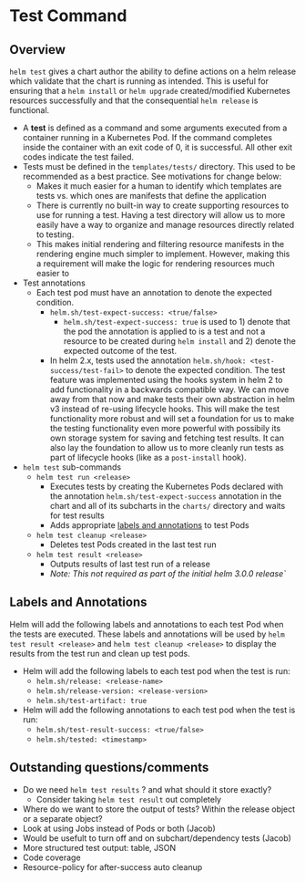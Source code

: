 # Test Command

## Overview

`helm test` gives a chart author the ability to define actions on a helm release which validate that the chart is running as intended. This is useful for ensuring that a `helm install` or `helm upgrade` created/modified Kubernetes resources successfully and that the consequential `helm release` is functional.
* A **test** is defined as a command and some arguments executed from a container running in a Kubernetes Pod. If the command completes inside the container with an exit code of 0, it is successful. All other exit codes indicate the test failed.
* Tests must be defined in the `templates/tests/` directory. This used to be recommended as a best practice. See motivations for change below:
  * Makes it much easier for a human to identify which templates are tests vs. which ones are manifests that define the application
  * There is currently no built-in way to create supporting resources to use for running a test. Having a test directory will allow us to more easily have a way to organize and manage resources directly related to testing.
  * This makes initial rendering and filtering resource manifests in the rendering engine much simpler to implement.
However, making this a requirement will make the logic for rendering resources much easier to
* Test annotations
  * Each test pod must have an annotation to denote the expected condition.
    * `helm.sh/test-expect-success: <true/false>`
      * `helm.sh/test-expect-success: true` is used to 1) denote that the pod the annotation is applied to is a test and not a resource to be created during `helm install` and 2) denote the expected outcome of the test.
    * In helm 2.x, tests used the annotation `helm.sh/hook: <test-success/test-fail>` to denote the expected condition. The test feature was implemented using the hooks system in helm 2 to add functionality in a backwards compatible way. We can move away from that now and make tests their own abstraction in helm v3 instead of re-using lifecycle hooks. This will make the test functionality more robust and will set a foundation for us to make the testing functionality even more powerful with possibily its own storage system for saving and fetching test results. It can also lay the foundation to allow us to more cleanly run tests as part of lifecycle hooks (like as a `post-install` hook).
* `helm test` sub-commands
    * `helm test run <release>`
        * Executes tests by creating the Kubernetes Pods declared with the annotation `helm.sh/test-expect-success` annotation in the chart and all of its subcharts in the `charts/` directory and waits for test results
        * Adds appropriate [labels and annotations](#labels-and-annotations) to test Pods
    * `helm test cleanup <release>`
        * Deletes test Pods created in the last test run
    * `helm test result <release>`
        * Outputs results of last test run of a release
        * _Note: This not required as part of the initial helm 3.0.0 release`_

## Labels and Annotations
Helm will add the following labels and annotations to each test Pod when the tests are executed. These labels and annotations will be used by `helm test result <release>` and `helm test cleanup <release>` to display the results from the test run and clean up test pods.
* Helm will add the following labels to each test pod when the test is run:
  * `helm.sh/release: <release-name>`
  * `helm.sh/release-version: <release-version>`
  * `helm.sh/test-artifact: true `
* Helm will add the following annotations to each test pod when the test is run:
  * `helm.sh/test-result-success: <true/false>`
  * `helm.sh/tested: <timestamp> `

## Outstanding questions/comments
* Do we need `helm test results` ? and what should it store exactly?
  * Consider taking `helm test result` out completely
* Where do we want to store the output of tests? Within the release object or a separate object?
* Look at using Jobs instead of Pods or both (Jacob)
* Would be usefult to turn off and on subchart/dependency tests (Jacob)
* More structured test output: table, JSON
* Code coverage
* Resource-policy for after-success auto cleanup

